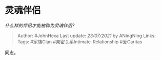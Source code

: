 # 灵魂伴侣
*什么样的伴侣才能被称为灵魂伴侣?*

> Author: #JohnHexa
Last update: *23/07/2021* by ANingNing
Links:
Tags: #家族Clan #亲密关系Intimate-Relationship #爱Caritas 

 
同志。



